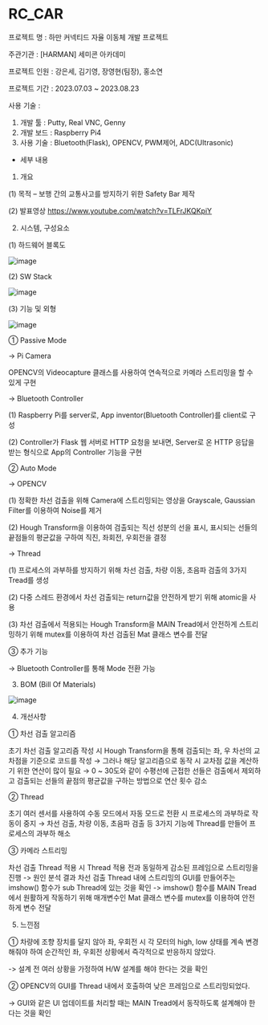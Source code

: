 # RC_CAR
프로젝트 명 : 하만 커넥티드 자율 이동체 개발 프로젝트

주관기관 : [HARMAN] 세미콘 아카데미

프로젝트 인원 : 강은세, 김기영, 장영현(팀장), 홍소연

프로젝트 기간 : 2023.07.03 ~ 2023.08.23

사용 기술 : 
1.	개발 툴 : Putty, Real VNC, Genny
2.	개발 보드 : Raspberry Pi4
3.	사용 기술 : Bluetooth(Flask), OPENCV, PWM제어, ADC(Ultrasonic)
   


- 세부 내용


1. 개요

(1)	목적 – 보행 간의 교통사고를 방지하기 위한 Safety Bar 제작

(2)	발표영상 https://www.youtube.com/watch?v=TLFrJKQKpiY



2.	시스템, 구성요소

   (1)	하드웨어 블록도
   
   ![image](https://github.com/jang-young-hyun/RC_CAR/assets/124988949/4725c00c-4404-4fc4-97b0-0e68b0fc7f2a)

   (2) SW Stack

   ![image](https://github.com/jang-young-hyun/RC_CAR/assets/124988949/38f19db8-a047-4785-a49a-0ddbc861ffb8)

   (3) 기능 및 외형

   ![image](https://github.com/jang-young-hyun/RC_CAR/assets/124988949/cecb8144-e7e3-457c-8b77-0ec039da34c6)


① Passive Mode

→ Pi Camera

OPENCV의 Videocapture 클래스를 사용하여 연속적으로 카메라 스트리밍을 할 수 있게 구현

→ Bluetooth Controller

(1)	Raspberry Pi를 server로, App inventor(Bluetooth Controller)를 client로 구성

(2)	Controller가 Flask 웹 서버로 HTTP 요청을 보내면, Server로 온 HTTP 응답을 받는 형식으로 App의 Controller 기능을 구현


② Auto Mode

→ OPENCV

(1)	정확한 차선 검출을 위해 Camera에 스트리밍되는 영상을 Grayscale, Gaussian Filter를 이용하여 Noise를 제거

(2)	Hough Transform을 이용하여 검출되는 직선 성분의 선을 표시, 표시되는 선들의 끝점들의 평균값을 구하여 직진, 좌회전, 우회전을 결정


→ Thread

(1)	프로세스의 과부하를 방지하기 위해 차선 검출, 차량 이동, 초음파 검출의 3가지 Tread를 생성

(2)	다중 스레드 환경에서 차선 검출되는 return값을 안전하게 받기 위해 atomic을 사용

(3)	차선 검출에서 적용되는 Hough Transform을 MAIN Tread에서 안전하게 스트리밍하기 위해 mutex를 이용하여 차선 검출된 Mat 클래스 변수를 전달

③ 추가 기능

→ Bluetooth Controller를 통해 Mode 전환 가능



3.	BOM (Bill Of Materials)

![image](https://github.com/jang-young-hyun/RC_CAR/assets/124988949/f927b780-b125-4699-970f-4c25105eedc7)



4.	개선사항
   
① 차선 검출 알고리즘

초기 차선 검출 알고리즘 작성 시 Hough Transform을 통해 검출되는 좌, 우 차선의 교차점을 기준으로 코드를 작성 
→ 그러나 해당 알고리즘으로 동작 시 교차점 값을 계산하기 위한 연산이 많이 필요 
→ 0 ~ 30도와 같이 수평선에 근접한 선들은 검출에서 제외하고 검출되는 선들의 끝점의 평균값을 구하는 방법으로 연산 횟수 감소

② Thread

초기 여러 센서를 사용하여 수동 모드에서 자동 모드로 전환 시 프로세스의 과부하로 작동이 중지 
→ 차선 검출, 차량 이동, 초음파 검출 등 3가지 기능에 Thread를 만들어 프로세스의 과부하 해소

③ 카메라 스트리밍

차선 검출 Thread 적용 시 Thread 적용 전과 동일하게 감소된 프레임으로 스트리밍을 진행 
-> 원인 분석 결과 차선 검출 Thread 내에 스트리밍의 GUI를 만들어주는 imshow() 함수가 sub Thread에 있는 것을 확인 
-> imshow() 함수를 MAIN Tread에서 원활하게 작동하기 위해 매개변수인 Mat 클래스 변수를 mutex를 이용하여 안전하게 변수 전달



5.	느낀점
   
① 차량에 조향 장치를 달지 않아 좌, 우회전 시 각 모터의 high, low 상태를 계속 변경해줘야 하여 순간적인 좌, 우회전 상황에서 즉각적으로 반응하지 않았다. 

-> 설계 전 여러 상황을 가정하여 H/W 설계를 해야 한다는 것을 확인


② OPENCV의 GUI를 Thread 내에서 호출하여 낮은 프레임으로 스트리밍되었다. 

-> GUI와 같은 UI 업데이트를 처리할 때는 MAIN Tread에서 동작하도록 설계해야 한다는 것을 확인 
